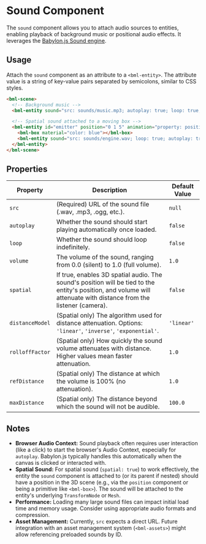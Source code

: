 # Sound Component

The `sound` component allows you to attach audio sources to entities, enabling playback of background music or positional audio effects. It leverages the [Babylon.js Sound engine](https://doc.babylonjs.com/features/featuresDeepDive/audio/playingSoundsMusic).

## Usage

Attach the `sound` component as an attribute to a `<bml-entity>`. The attribute value is a string of key-value pairs separated by semicolons, similar to CSS styles.

```html
<bml-scene>
  <!-- Background music -->
  <bml-entity sound="src: sounds/music.mp3; autoplay: true; loop: true; volume: 0.5"></bml-entity>

  <!-- Spatial sound attached to a moving box -->
  <bml-entity id="emitter" position="0 1 5" animation="property: position; to: 0 1 -5; dur: 5000; loop: true; autoplay: true">
    <bml-box material="color: blue"></bml-box>
    <bml-entity sound="src: sounds/engine.wav; loop: true; autoplay: true; spatial: true; rolloffFactor: 0.5; maxDistance: 20"></bml-entity>
  </bml-entity>
</bml-scene>
```

## Properties

| Property        | Description                                                                 | Default Value |
|-----------------|-----------------------------------------------------------------------------|---------------|
| `src`           | (Required) URL of the sound file (.wav, .mp3, .ogg, etc.).                  | `null`        |
| `autoplay`      | Whether the sound should start playing automatically once loaded.           | `false`       |
| `loop`          | Whether the sound should loop indefinitely.                                 | `false`       |
| `volume`        | The volume of the sound, ranging from 0.0 (silent) to 1.0 (full volume).    | `1.0`         |
| `spatial`       | If true, enables 3D spatial audio. The sound's position will be tied to the entity's position, and volume will attenuate with distance from the listener (camera). | `false`       |
| `distanceModel` | (Spatial only) The algorithm used for distance attenuation. Options: `'linear'`, `'inverse'`, `'exponential'`. | `'linear'`    |
| `rolloffFactor` | (Spatial only) How quickly the sound volume attenuates with distance. Higher values mean faster attenuation. | `1.0`         |
| `refDistance`   | (Spatial only) The distance at which the volume is 100% (no attenuation).   | `1.0`         |
| `maxDistance`   | (Spatial only) The distance beyond which the sound will not be audible.     | `100.0`       |

## Notes

-   **Browser Audio Context:** Sound playback often requires user interaction (like a click) to start the browser's Audio Context, especially for `autoplay`. Babylon.js typically handles this automatically when the canvas is clicked or interacted with.
-   **Spatial Sound:** For spatial sound (`spatial: true`) to work effectively, the entity the `sound` component is attached to (or its parent if nested) should have a position in the 3D scene (e.g., via the `position` component or being a primitive like `<bml-box>`). The sound will be attached to the entity's underlying `TransformNode` or `Mesh`.
-   **Performance:** Loading many large sound files can impact initial load time and memory usage. Consider using appropriate audio formats and compression.
-   **Asset Management:** Currently, `src` expects a direct URL. Future integration with an asset management system (`<bml-assets>`) might allow referencing preloaded sounds by ID.

